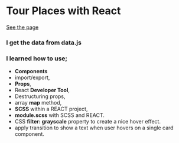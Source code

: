 # Tour Places with React

[See the page](https://emreozturanli.github.io/Tour-Places/)


### I get the data from data.js

### I learned how to use;
  - <b>Components</b>
  - import/export,
  - <b>Props</b>,
  - React <b>Developer Tool</b>,
  - Destructuring props,
  - array <b>map</b> method,
  - <b>SCSS</b> within a REACT project,
  - <b>module.scss</b> with SCSS and REACT.
  - CSS <b>filter: grayscale</b> property to create a nice hover effect.
  - apply transition to show a text when user hovers on a single card component.

